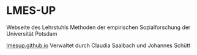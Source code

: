 # LMES-UP

Webseite des Lehrstuhls Methoden der empirischen Sozialforschung der Universität Potsdam

[lmesup.github.io](https://lmesup.github.io)
Verwaltet durch Claudia Saalbach und Johannes Schütt
